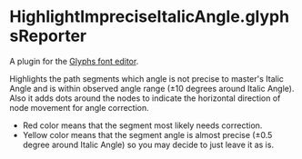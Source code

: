 # HighlightImpreciseItalicAngle.glyphsReporter

A plugin for the [Glyphs font editor](http://glyphsapp.com/).

Highlights the path segments which angle is not precise to master's Italic Angle and is within observed angle range (±10 degrees around Italic Angle). Also it adds dots around the nodes to indicate the horizontal direction of node movement for angle correction.

- Red color means that the segment most likely needs correction.
- Yellow color means that the segment angle is almost precise (±0.5 degree around Italic Angle) so you may decide to just leave it as is.